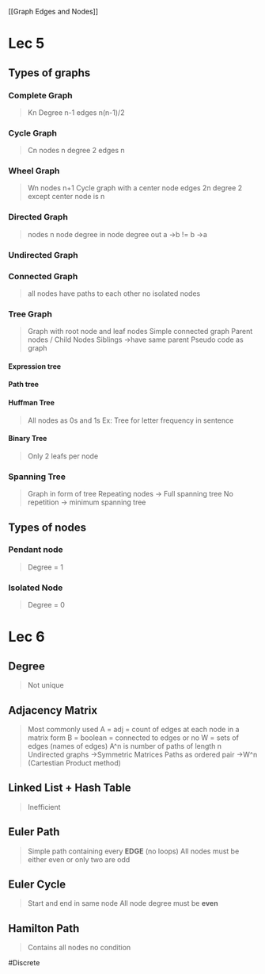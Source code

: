[[Graph Edges and Nodes]]
# Lec 5
## Types of graphs
### Complete Graph
>Kn
>Degree n-1
>edges n(n-1)/2

### Cycle Graph
>Cn
>nodes n
>degree 2
>edges n


### Wheel Graph
>Wn
>nodes n+1
>Cycle graph with a center node
>edges 2n
>degree 2 except center node is n
 
### Directed Graph
>nodes n
>node degree in 
>node degree out
>a ->b != b ->a
### Undirected Graph
### Connected Graph
>all nodes have paths to each other
>no isolated nodes

### Tree Graph
>Graph with root node and leaf nodes
>Simple connected graph
>Parent nodes / Child Nodes
>Siblings ->have same parent
>Pseudo code as graph
#### Expression tree
#### Path tree 
#### Huffman Tree
>All nodes as 0s and 1s
>Ex: Tree for letter frequency in sentence
#### Binary Tree
>Only 2 leafs per node

### Spanning Tree
> Graph in form of tree
> Repeating nodes -> Full spanning tree
> No repetition -> minimum spanning tree



## Types of nodes
### Pendant node
>Degree = 1

### Isolated Node
>Degree = 0



# Lec 6 
## Degree
>Not unique
## Adjacency Matrix
>Most commonly used
>A = adj = count of edges at each node in a matrix form
>B = boolean = connected to edges or no
>W = sets of edges (names of edges)
>A^n is number of paths of length n
>Undirected graphs ->Symmetric Matrices
>Paths as ordered pair ->W^n (Cartestian Product method)
## Linked List + Hash Table 
>Inefficient
## Euler Path
>Simple path containing every **EDGE** (no loops)
>All nodes must be either even or only two are odd

## Euler Cycle 
>Start and end in same node
>All node degree must be **even**

## Hamilton Path
>Contains all nodes
>no condition

#Discrete